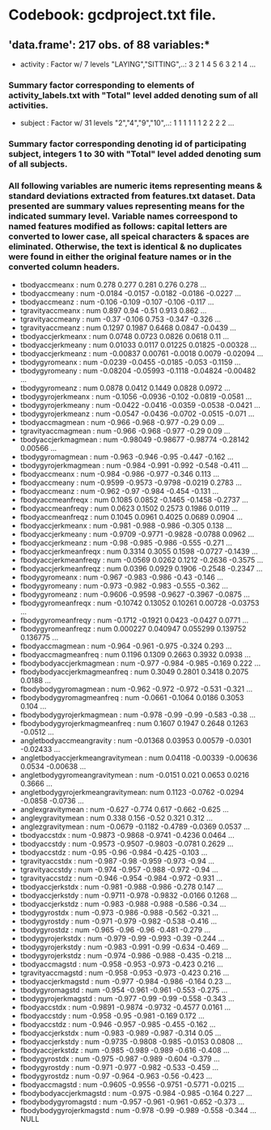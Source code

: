 # Codebook:  gcdproject.txt file.

## 'data.frame':	217 obs. of  88 variables:* 

 * activity                         : Factor w/ 7 levels "LAYING","SITTING",..: 3 2 1 4 5 6 3 2 1 4 ...
 ### Summary factor corresponding to elements of activity_labels.txt with "Total" level added denoting sum of all activities.
 * subject                          : Factor w/ 31 levels "2","4","9","10",..: 1 1 1 1 1 1 2 2 2 2 ...
 ### Summary factor corresponding denoting id of participating subject, integers 1 to 30 with "Total" level added denoting sum of all subjects.
 ### All following variables are numeric items representing means & standard deviations extracted from features.txt dataset.  Data presented are summary values representing means for the indicated summary level.  Variable names correespond to named features modified as follows:  capital letters are converted to lower case, all speical characters & spaces are eliminated.  Otherwise, the text is identical & no duplicates were found in either the original feature names or in the converted column headers.
 * tbodyaccmeanx                    : num  0.278 0.277 0.281 0.276 0.278 ...
 * tbodyaccmeany                    : num  -0.0184 -0.0157 -0.0182 -0.0186 -0.0227 ...
 * tbodyaccmeanz                    : num  -0.106 -0.109 -0.107 -0.106 -0.117 ...
 * tgravityaccmeanx                 : num  0.897 0.94 -0.51 0.913 0.862 ...
 * tgravityaccmeany                 : num  -0.37 -0.106 0.753 -0.347 -0.326 ...
 * tgravityaccmeanz                 : num  0.1297 0.1987 0.6468 0.0847 -0.0439 ...
 * tbodyaccjerkmeanx                : num  0.0748 0.0723 0.0826 0.0618 0.11 ...
 * tbodyaccjerkmeany                : num  0.01033 0.0117 0.01225 0.01825 -0.00328 ...
 * tbodyaccjerkmeanz                : num  -0.00837 0.00761 -0.0018 0.0079 -0.02094 ...
 * tbodygyromeanx                   : num  -0.0239 -0.0455 -0.0185 -0.053 -0.1159 ...
 * tbodygyromeany                   : num  -0.08204 -0.05993 -0.1118 -0.04824 -0.00482 ...
 * tbodygyromeanz                   : num  0.0878 0.0412 0.1449 0.0828 0.0972 ...
 * tbodygyrojerkmeanx               : num  -0.1056 -0.0936 -0.102 -0.0819 -0.0581 ...
 * tbodygyrojerkmeany               : num  -0.0422 -0.0416 -0.0359 -0.0538 -0.0421 ...
 * tbodygyrojerkmeanz               : num  -0.0547 -0.0436 -0.0702 -0.0515 -0.071 ...
 * tbodyaccmagmean                  : num  -0.966 -0.968 -0.977 -0.29 0.09 ...
 * tgravityaccmagmean               : num  -0.966 -0.968 -0.977 -0.29 0.09 ...
 * tbodyaccjerkmagmean              : num  -0.98049 -0.98677 -0.98774 -0.28142 0.00566 ...
 * tbodygyromagmean                 : num  -0.963 -0.946 -0.95 -0.447 -0.162 ...
 * tbodygyrojerkmagmean             : num  -0.984 -0.991 -0.992 -0.548 -0.411 ...
 * fbodyaccmeanx                    : num  -0.984 -0.986 -0.977 -0.346 0.113 ...
 * fbodyaccmeany                    : num  -0.9599 -0.9573 -0.9798 -0.0219 0.2783 ...
 * fbodyaccmeanz                    : num  -0.962 -0.97 -0.984 -0.454 -0.131 ...
 * fbodyaccmeanfreqx                : num  0.1085 0.0852 -0.1465 -0.1458 -0.2737 ...
 * fbodyaccmeanfreqy                : num  0.0623 0.1502 0.2573 0.1986 0.0119 ...
 * fbodyaccmeanfreqz                : num  0.1045 0.0961 0.4025 0.0689 0.0904 ...
 * fbodyaccjerkmeanx                : num  -0.981 -0.988 -0.986 -0.305 0.138 ...
 * fbodyaccjerkmeany                : num  -0.9709 -0.9771 -0.9828 -0.0788 0.0962 ...
 * fbodyaccjerkmeanz                : num  -0.98 -0.985 -0.986 -0.555 -0.271 ...
 * fbodyaccjerkmeanfreqx            : num  0.3314 0.3055 0.1598 -0.0727 -0.1439 ...
 * fbodyaccjerkmeanfreqy            : num  -0.0569 0.0262 0.1212 -0.2636 -0.3575 ...
 * fbodyaccjerkmeanfreqz            : num  0.0396 0.0929 0.1906 -0.2548 -0.2347 ...
 * fbodygyromeanx                   : num  -0.967 -0.983 -0.986 -0.43 -0.146 ...
 * fbodygyromeany                   : num  -0.973 -0.982 -0.983 -0.555 -0.362 ...
 * fbodygyromeanz                   : num  -0.9606 -0.9598 -0.9627 -0.3967 -0.0875 ...
 * fbodygyromeanfreqx               : num  -0.10742 0.13052 0.10261 0.00728 -0.03753 ...
 * fbodygyromeanfreqy               : num  -0.1712 -0.1921 0.0423 -0.0427 0.0771 ...
 * fbodygyromeanfreqz               : num  0.000227 0.040947 0.055299 0.139752 0.136775 ...
 * fbodyaccmagmean                  : num  -0.964 -0.961 -0.975 -0.324 0.293 ...
 * fbodyaccmagmeanfreq              : num  0.1196 0.1309 0.2663 0.3932 0.0938 ...
 * fbodybodyaccjerkmagmean          : num  -0.977 -0.984 -0.985 -0.169 0.222 ...
 * fbodybodyaccjerkmagmeanfreq      : num  0.3049 0.2801 0.3418 0.2075 0.0188 ...
 * fbodybodygyromagmean             : num  -0.962 -0.972 -0.972 -0.531 -0.321 ...
 * fbodybodygyromagmeanfreq         : num  -0.0661 -0.1064 0.0186 0.3053 0.104 ...
 * fbodybodygyrojerkmagmean         : num  -0.978 -0.99 -0.99 -0.583 -0.38 ...
 * fbodybodygyrojerkmagmeanfreq     : num  0.1607 0.1947 0.2648 0.1263 -0.0512 ...
 * angletbodyaccmeangravity         : num  -0.01368 0.03953 0.00579 -0.0301 -0.02433 ...
 * angletbodyaccjerkmeangravitymean : num  0.04118 -0.00339 -0.00636 0.0534 -0.00638 ...
 * angletbodygyromeangravitymean    : num  -0.0151 0.021 0.0653 0.0216 0.3666 ...
 * angletbodygyrojerkmeangravitymean: num  0.1123 -0.0762 -0.0294 -0.0858 -0.0736 ...
 * anglexgravitymean                : num  -0.627 -0.774 0.617 -0.662 -0.625 ...
 * angleygravitymean                : num  0.338 0.156 -0.52 0.321 0.312 ...
 * anglezgravitymean                : num  -0.0679 -0.1182 -0.4789 -0.0369 0.0537 ...
 * tbodyaccstdx                     : num  -0.9873 -0.9868 -0.9741 -0.4236 0.0464 ...
 * tbodyaccstdy                     : num  -0.9573 -0.9507 -0.9803 -0.0781 0.2629 ...
 * tbodyaccstdz                     : num  -0.95 -0.96 -0.984 -0.425 -0.103 ...
 * tgravityaccstdx                  : num  -0.987 -0.98 -0.959 -0.973 -0.94 ...
 * tgravityaccstdy                  : num  -0.974 -0.957 -0.988 -0.972 -0.94 ...
 * tgravityaccstdz                  : num  -0.946 -0.954 -0.984 -0.972 -0.931 ...
 * tbodyaccjerkstdx                 : num  -0.981 -0.988 -0.986 -0.278 0.147 ...
 * tbodyaccjerkstdy                 : num  -0.9711 -0.978 -0.9832 -0.0166 0.1268 ...
 * tbodyaccjerkstdz                 : num  -0.983 -0.988 -0.988 -0.586 -0.34 ...
 * tbodygyrostdx                    : num  -0.973 -0.986 -0.988 -0.562 -0.321 ...
 * tbodygyrostdy                    : num  -0.971 -0.979 -0.982 -0.538 -0.416 ...
 * tbodygyrostdz                    : num  -0.965 -0.96 -0.96 -0.481 -0.279 ...
 * tbodygyrojerkstdx                : num  -0.979 -0.99 -0.993 -0.39 -0.244 ...
 * tbodygyrojerkstdy                : num  -0.983 -0.991 -0.99 -0.634 -0.469 ...
 * tbodygyrojerkstdz                : num  -0.974 -0.986 -0.988 -0.435 -0.218 ...
 * tbodyaccmagstd                   : num  -0.958 -0.953 -0.973 -0.423 0.216 ...
 * tgravityaccmagstd                : num  -0.958 -0.953 -0.973 -0.423 0.216 ...
 * tbodyaccjerkmagstd               : num  -0.977 -0.984 -0.986 -0.164 0.23 ...
 * tbodygyromagstd                  : num  -0.954 -0.961 -0.961 -0.553 -0.275 ...
 * tbodygyrojerkmagstd              : num  -0.977 -0.99 -0.99 -0.558 -0.343 ...
 * fbodyaccstdx                     : num  -0.9891 -0.9874 -0.9732 -0.4577 0.0161 ...
 * fbodyaccstdy                     : num  -0.958 -0.95 -0.981 -0.169 0.172 ...
 * fbodyaccstdz                     : num  -0.946 -0.957 -0.985 -0.455 -0.162 ...
 * fbodyaccjerkstdx                 : num  -0.983 -0.989 -0.987 -0.314 0.05 ...
 * fbodyaccjerkstdy                 : num  -0.9735 -0.9808 -0.985 -0.0153 0.0808 ...
 * fbodyaccjerkstdz                 : num  -0.985 -0.989 -0.989 -0.616 -0.408 ...
 * fbodygyrostdx                    : num  -0.975 -0.987 -0.989 -0.604 -0.379 ...
 * fbodygyrostdy                    : num  -0.971 -0.977 -0.982 -0.533 -0.459 ...
 * fbodygyrostdz                    : num  -0.97 -0.964 -0.963 -0.56 -0.423 ...
 * fbodyaccmagstd                   : num  -0.9605 -0.9556 -0.9751 -0.5771 -0.0215 ...
 * fbodybodyaccjerkmagstd           : num  -0.975 -0.984 -0.985 -0.164 0.227 ...
 * fbodybodygyromagstd              : num  -0.957 -0.961 -0.961 -0.652 -0.373 ...
 * fbodybodygyrojerkmagstd          : num  -0.978 -0.99 -0.989 -0.558 -0.344 ...
NULL